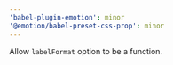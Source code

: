 ```yaml
---
'babel-plugin-emotion': minor
'@emotion/babel-preset-css-prop': minor
---
```


Allow `labelFormat` option to be a function.
